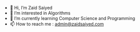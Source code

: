 - 👋 Hi, I’m Zaid Saiyed
- 👀 I’m interested in Algorithms
- 🌱 I’m currently learning Computer Science and Programming
- 📫 How to reach me : admin@zaidsaiyed.com
